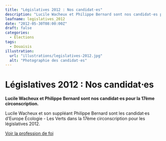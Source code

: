 ```yaml
---
title: "Législatives 2012 : Nos candidat⋅es"
description: "Lucile Wacheux et Philippe Bernard sont nos candidat·es pour la 17ème circonscription."
leafname: legislatives_2012
date: "2012-05-30T08:00:00Z"
draft: false
categories:
  - Élections
tags:
  - Douaisis
illustration:
  url: "illustrations/legislatives-2012.jpg"
  alt: "Photographie des candidat·es"
---
```


# Législatives 2012 : Nos candidat⋅es

**Lucile Wacheux et Philippe Bernard sont nos candidat·es pour la 17ème circonscription.**

Lucile Wacheux et son suppléant Philippe Bernard sont les candidat·es d'Europe Écologie - Les Verts dans la 17ème circonscription pour les législatives 2012.

[Voir la profession de foi](https://drive.google.com/open?id=1tBDxhi8qpndE3RHmwO61zCHGvuHEDIQ6)

